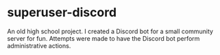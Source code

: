 # superuser-discord

An old high school project. I created a Discord bot for a small community server for fun. Attempts were made to have the Discord bot perform administrative actions.
